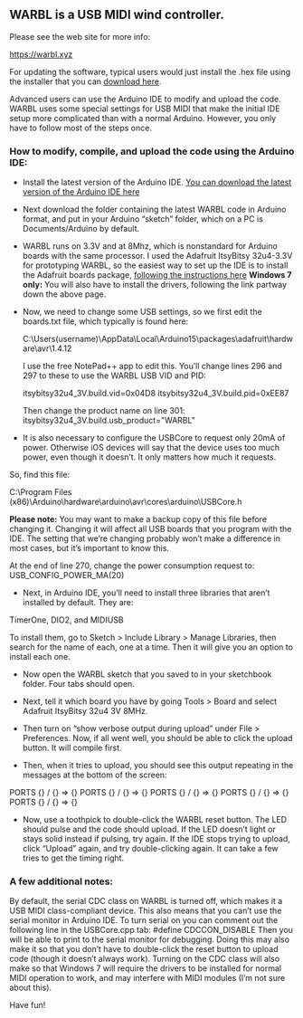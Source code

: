 
## WARBL is a USB MIDI wind controller.

Please see the web site for more info:

https://warbl.xyz

For updating the software, typical users would just install the .hex file using the installer that you can [download here](https://warbl.xyz/documentation.html).
 
Advanced users can use the Arduino IDE to modify and upload the code. WARBL uses some special settings for USB MIDI that make the initial IDE setup more complicated than with a normal Arduino. However, you only have to follow most of the steps once.

### How to modify, compile, and upload the code using the Arduino IDE:

*	Install the latest version of the Arduino IDE. [You can download the latest version of the Arduino IDE here](https://www.arduino.cc/en/Main/Software)



*	Next download the folder containing the latest WARBL code in Arduino format, and put in your Arduino “sketch” folder, which on a PC is Documents/Arduino by default.



* WARBL runs on 3.3V and at 8Mhz, which is nonstandard for Arduino boards with the same processor. I used the Adafruit ItsyBitsy 32u4-3.3V for prototyping WARBL, so the easiest way to set up the IDE is to install the Adafruit boards package, [following the instructions here](https://learn.adafruit.com/introducting-itsy-bitsy-32u4?view=all#arduino-ide-setup) **Windows 7 only:** You will also have to install the drivers, following the link partway down the above page.



* Now, we need to change some USB settings, so we first edit the boards.txt file, which typically is found here: 
  
  C:\Users\(username)\AppData\Local\Arduino15\packages\adafruit\hardware\avr\1.4.12

  I use the free NotePad++ app to edit this. You’ll change lines 296 and 297 to these to use the WARBL USB VID and PID:

  itsybitsy32u4_3V.build.vid=0x04D8
  itsybitsy32u4_3V.build.pid=0xEE87
 
  Then change the product name on line 301:
  itsybitsy32u4_3V.build.usb_product="WARBL"



*	It is also necessary to configure the USBCore to request only 20mA of power. Otherwise iOS devices will say that the device uses too much power, even though it doesn’t. It only matters how much it requests.
  
  So, find this file:
  
  C:\Program Files (x86)\Arduino\hardware\arduino\avr\cores\arduino\USBCore.h
  
  **Please note:** You may want to make a backup copy of this file before changing it. Changing it will affect all USB boards that you program with the IDE. The setting that we’re changing probably won’t make a difference in most cases, but it’s important to know this. 
  
  At the end of line 270, change the power consumption request to: USB_CONFIG_POWER_MA(20) 



*	Next, in Arduino IDE, you’ll need to install three libraries that aren’t installed by default. They are:
 
TimerOne, DIO2, and MIDIUSB
 
To install them, go to Sketch > Include Library > Manage Libraries, then search for the name of each, one at a time. Then it will give you an option to install each one.



*	Now open the WARBL sketch that you saved to in your sketchbook folder. Four tabs should open. 
 
 
 
*	Next, tell it which board you have by going Tools > Board and select Adafruit ItsyBitsy 32u4 3V 8MHz.



*	Then turn on “show verbose output during upload” under File > Preferences. Now, if all went well, you should be able to click the upload button. It will compile first. 



*	Then, when it tries to upload, you should see this output repeating in the messages at the bottom of the screen:

PORTS {} / {} => {}
PORTS {} / {} => {}
PORTS {} / {} => {}
PORTS {} / {} => {}
PORTS {} / {} => {}



*	Now, use a toothpick to double-click the WARBL reset button. The LED should pulse and the code should upload. If the LED doesn’t light or stays solid instead if pulsing, try again. If the IDE stops trying to upload, click “Upload” again, and try double-clicking again. It can take a few tries to get the timing right.



### A few additional notes:
By default, the serial CDC class on WARBL is turned off, which makes it a USB MIDI class-compliant device. This also means that you can’t use the serial monitor in Arduino IDE. To turn serial on you can comment out the following line in the USBCore.cpp tab: 
#define CDCCON_DISABLE 
Then you will be able to print to the serial monitor for debugging. Doing this may also make it so that you don’t have to double-click the reset button to upload code (though it doesn’t always work). 
Turning on the CDC class will also make so that Windows 7 will require the drivers to be installed for normal MIDI operation to work, and may interfere with MIDI modules (I’m not sure about this).

Have fun!
